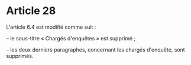 # Article 28

L'article 6.4 est modifié comme suit : 

– le sous-titre « Chargés d'enquêtes » est supprimé ; 

– les deux derniers paragraphes, concernant les chargés d'enquête, sont supprimés.

